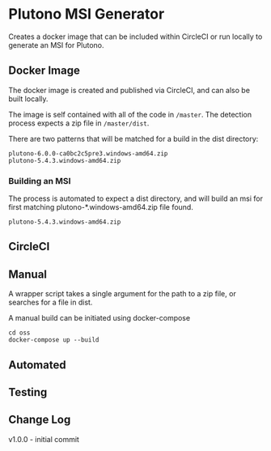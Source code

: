 # Plutono MSI Generator

Creates a docker image that can be included within CircleCI or run locally to generate an MSI for Plutono.

## Docker Image

The docker image is created and published via CircleCI, and can also be built locally.

The image is self contained with all of the code in `/master`.
The detection process expects a zip file in `/master/dist`.

There are two patterns that will be matched for a build in the dist directory:
```
plutono-6.0.0-ca0bc2c5pre3.windows-amd64.zip
plutono-5.4.3.windows-amd64.zip
```

### Building an MSI

The process is automated to expect a dist directory, and will build an msi for first matching plutono-*.windows-amd64.zip file found.

```
plutono-5.4.3.windows-amd64.zip
```

## CircleCI



## Manual

A wrapper script takes a single argument for the path to a zip file, or searches for a file in dist.

A manual build can be initiated using docker-compose
```
cd oss
docker-compose up --build
```
## Automated

## Testing

## Change Log
v1.0.0 - initial commit
